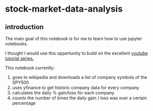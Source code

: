 # stock-market-data-analysis

## introduction
The main goal of this notebook is for me to learn how to use jupyter notebooks.

I thought I would use this oppertunity to build on the excellent [youtube tutorial series.](https://www.youtube.com/watch?v=v_L9jR8P-54)

This notebook currently:
 1. goes to wikipedia and downloads a list of company symbols of the SPY500
 2. uses yfinance to get historic company data for every company
 3. calculates the daily % gain/loss for each company
 4. counts the number of times the daily gain / loss was over a certain percentage
